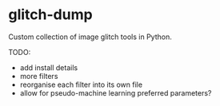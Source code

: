 # glitch-dump
Custom collection of image glitch tools in Python.

TODO:
- add install details
- more filters
- reorganise each filter into its own file
- allow for pseudo-machine learning preferred parameters?
